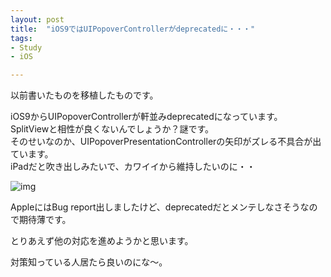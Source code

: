 ```yaml
---
layout: post
title:  "iOS9ではUIPopoverControllerがdeprecatedに・・・"
tags:
- Study
- iOS

---
```

以前書いたものを移植したものです。

iOS9からUIPopoverControllerが軒並みdeprecatedになっています。  
SplitViewと相性が良くないんでしょうか？謎です。  
そのせいなのか、UIPopoverPresentationControllerの矢印がズレる不具合が出ています。  
iPadだと吹き出しみたいで、カワイイから維持したいのに・・  

![img](https://3.bp.blogspot.com/-2rsnpXnXv5k/Vd6hqnBixlI/AAAAAAAAAFg/jKV0gj4Wzqc/s320/UIPopover_datausagecat.png)

AppleにはBug report出しましたけど、deprecatedだとメンテしなさそうなので期待薄です。

とりあえず他の対応を進めようかと思います。

対策知っている人居たら良いのにな〜。

<!--
<a href="https://px.a8.net/svt/ejp?a8mat=2TIH2O+BUVTIQ+3GOM+60WN5" target="_blank" rel="nofollow">
<img border="0" width="300" height="250" alt="" src="https://www22.a8.net/svt/bgt?aid=170503152717&wid=001&eno=01&mid=s00000016159001012000&mc=1"></a>
<img border="0" width="1" height="1" src="https://www11.a8.net/0.gif?a8mat=2TIH2O+BUVTIQ+3GOM+60WN5" alt="">
-->
